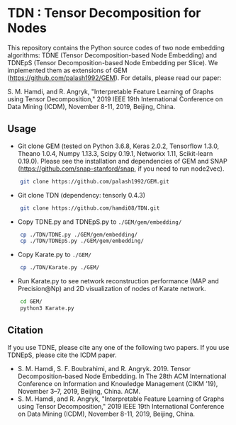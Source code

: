 # TDN : Tensor Decomposition for Nodes
This repository contains the Python source codes of two node embedding algorithms: TDNE (Tensor Decomposition-based Node Embedding) and TDNEpS (Tensor Decomposition-based Node Embedding per Slice). We implemented them as extensions of GEM (https://github.com/palash1992/GEM). For details, please read our paper:

S. M. Hamdi, and R. Angryk, "Interpretable Feature Learning of Graphs using Tensor Decomposition," 2019 IEEE 19th International Conference on Data Mining (ICDM), November 8-11, 2019,  Beijing, China.

## Usage
* Git clone GEM (tested on Python 3.6.8, Keras 2.0.2, Tensorflow 1.3.0, Theano 1.0.4, Numpy 1.13.3, Scipy 0.19.1, Networkx 1.11, Scikit-learn 0.19.0). Please see the installation and dependencies of GEM and SNAP (https://github.com/snap-stanford/snap, if you need to run node2vec).
```bash
    git clone https://github.com/palash1992/GEM.git
```
* Git clone TDN (dependency: tensorly 0.4.3)
```bash
    git clone https://github.com/hamdi08/TDN.git
```
* Copy TDNE.py and TDNEpS.py to `./GEM/gem/embedding/`
```bash
    cp ./TDN/TDNE.py ./GEM/gem/embedding/
    cp ./TDN/TDNEpS.py ./GEM/gem/embedding/
```
* Copy Karate.py to `./GEM/`
```bash
    cp ./TDN/Karate.py ./GEM/
```
* Run Karate.py to see network reconstruction performance (MAP and Precision@Np) and 2D visualization of nodes of Karate network.
```bash
    cd GEM/
    python3 Karate.py
```
## Citation
If you use TDNE, please cite any one of the following two papers. If you use TDNEpS, please cite the ICDM paper.
* S. M. Hamdi, S. F. Boubrahimi, and R. Angryk. 2019. Tensor Decomposition-based Node Embedding. In The 28th ACM International Conference on Information and Knowledge Management (CIKM ’19), November 3–7, 2019, Beijing, China. ACM.
* S. M. Hamdi, and R. Angryk, "Interpretable Feature Learning of Graphs using Tensor Decomposition," 2019 IEEE 19th International Conference on Data Mining (ICDM), November 8-11, 2019,  Beijing, China.

